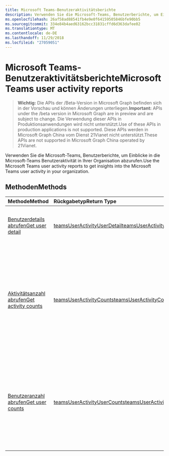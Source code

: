 ```yaml
---
title: Microsoft Teams-Benutzeraktivitätsberichte
description: Verwenden Sie die Microsoft-Teams, Benutzerberichte, um Einblicke in die Microsoft-Teams Benutzeraktivität in Ihrer Organisation abzurufen.
ms.openlocfilehash: 26af58ad88541fb4e9e0f64159505846bfe90bb5
ms.sourcegitcommit: 334e84b4aed63162bcc31831cffd6d363dafee02
ms.translationtype: MT
ms.contentlocale: de-DE
ms.lasthandoff: 11/29/2018
ms.locfileid: "27059051"
---
```

# <a name="microsoft-teams-user-activity-reports"></a><span data-ttu-id="38d11-103">Microsoft Teams-Benutzeraktivitätsberichte</span><span class="sxs-lookup"><span data-stu-id="38d11-103">Microsoft Teams user activity reports</span></span>

> <span data-ttu-id="38d11-104">**Wichtig:** Die APIs der /Beta-Version in Microsoft Graph befinden sich in der Vorschau und können Änderungen unterliegen.</span><span class="sxs-lookup"><span data-stu-id="38d11-104">**Important:** APIs under the /beta version in Microsoft Graph are in preview and are subject to change.</span></span> <span data-ttu-id="38d11-105">Die Verwendung dieser APIs in Produktionsanwendungen wird nicht unterstützt.</span><span class="sxs-lookup"><span data-stu-id="38d11-105">Use of these APIs in production applications is not supported.</span></span> <span data-ttu-id="38d11-106">Diese APIs werden in Microsoft Graph China vom Dienst 21Vianet nicht unterstützt.</span><span class="sxs-lookup"><span data-stu-id="38d11-106">These APIs are not supported in Microsoft Graph China operated by 21Vianet.</span></span>

<span data-ttu-id="38d11-107">Verwenden Sie die Microsoft-Teams, Benutzerberichte, um Einblicke in die Microsoft-Teams Benutzeraktivität in Ihrer Organisation abzurufen.</span><span class="sxs-lookup"><span data-stu-id="38d11-107">Use the Microsoft Teams user activity reports to get insights into the Microsoft Teams user activity in your organization.</span></span>

## <a name="methods"></a><span data-ttu-id="38d11-108">Methoden</span><span class="sxs-lookup"><span data-stu-id="38d11-108">Methods</span></span>

| <span data-ttu-id="38d11-109">Methode</span><span class="sxs-lookup"><span data-stu-id="38d11-109">Method</span></span>                                   | <span data-ttu-id="38d11-110">Rückgabetyp</span><span class="sxs-lookup"><span data-stu-id="38d11-110">Return Type</span></span>                              | <span data-ttu-id="38d11-111">Beschreibung</span><span class="sxs-lookup"><span data-stu-id="38d11-111">Description</span></span>                              |
| :--------------------------------------- | :--------------------------------------- | :--------------------------------------- |
| [<span data-ttu-id="38d11-112">Benutzerdetails abrufen</span><span class="sxs-lookup"><span data-stu-id="38d11-112">Get user detail</span></span>](../api/reportroot-getteamsuseractivityuserdetail.md) | [<span data-ttu-id="38d11-113">teamsUserActivityUserDetail</span><span class="sxs-lookup"><span data-stu-id="38d11-113">teamsUserActivityUserDetail</span></span>](../resources/teamsuseractivityuserdetail.md) | <span data-ttu-id="38d11-114">Abrufen von Details zur Microsoft Teams-Benutzeraktivität nach Benutzer.</span><span class="sxs-lookup"><span data-stu-id="38d11-114">Get details about Microsoft Teams user activity by user.</span></span> |
| [<span data-ttu-id="38d11-115">Aktivitätsanzahl abrufen</span><span class="sxs-lookup"><span data-stu-id="38d11-115">Get activity counts</span></span>](../api/reportroot-getteamsuseractivitycounts.md) | [<span data-ttu-id="38d11-116">teamsUserActivityCounts</span><span class="sxs-lookup"><span data-stu-id="38d11-116">teamsUserActivityCounts</span></span>](../resources/teamsuseractivitycounts.md) | <span data-ttu-id="38d11-117">Ruft die Anzahl von Microsoft Teams-Aktivitäten nach Aktivitätstyp ab.</span><span class="sxs-lookup"><span data-stu-id="38d11-117">Get the number of Microsoft Teams activities by activity type.</span></span> <span data-ttu-id="38d11-118">Die Aktivitätstypen geben die Anzahl von Chatnachrichten, privaten Chatnachrichten, Anrufen oder Besprechungen der Teams an.</span><span class="sxs-lookup"><span data-stu-id="38d11-118">The activity types are number of teams chat messages, private chat messages, calls, or meetings.</span></span> |
| [<span data-ttu-id="38d11-119">Benutzeranzahl abrufen</span><span class="sxs-lookup"><span data-stu-id="38d11-119">Get user counts</span></span>](../api/reportroot-getteamsuseractivityusercounts.md) | [<span data-ttu-id="38d11-120">teamsUserActivityUserCounts</span><span class="sxs-lookup"><span data-stu-id="38d11-120">teamsUserActivityUserCounts</span></span>](../resources/teamsuseractivityusercounts.md) | <span data-ttu-id="38d11-121">Ruft die Anzahl der Benutzer nach Aktivitätstyp ab.</span><span class="sxs-lookup"><span data-stu-id="38d11-121">Get the number of users by activity type.</span></span> <span data-ttu-id="38d11-122">Die Aktivitätstypen geben die Anzahl von Chatnachrichten, privaten Chatnachrichten, Anrufen oder Besprechungen der Teams an.</span><span class="sxs-lookup"><span data-stu-id="38d11-122">The activity types are number of teams chat messages, private chat messages, calls, or meetings.</span></span> |
